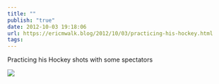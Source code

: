 ```yaml
---
title: ""
publish: "true"
date: 2012-10-03 19:18:06
url: https://ericmwalk.blog/2012/10/03/practicing-his-hockey.html
tags: 
---
```


Practicing his Hockey shots with some spectators

![](https://ericmwalk.blog/uploads/2022/4d73bde3d6.jpg)